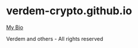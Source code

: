 # verdem-crypto.github.io
[My Bio](https://github.com/Verdem-crypto/me/blob/master/bio.md)

Verdem and others - All rights reserved
